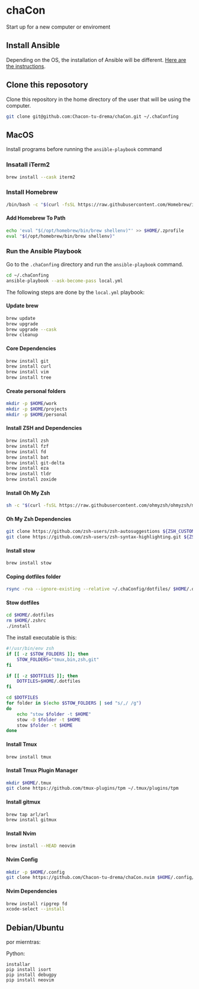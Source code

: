 # chaCon
Start up for a new computer or enviroment

## Install Ansible
Depending on the OS, the installation of Ansible will be different. [Here are the instructions](https://docs.ansible.com/ansible/latest/installation_guide/installation_distros.html).

## Clone this reposotory
Clone this repository in the home directory of the user that will be using the computer.
```bash
git clone git@github.com:Chacon-tu-drema/chaCon.git ~/.chaConfing
```

## MacOS
Install programs before running the `ansible-playbook` command
### Insatall iTerm2
```bash
brew install --cask iterm2
```

### Install Homebrew
```bash
/bin/bash -c "$(curl -fsSL https://raw.githubusercontent.com/Homebrew/install/HEAD/install.sh)"
```
#### Add Homebrew To Path
```bash
echo 'eval "$(/opt/homebrew/bin/brew shellenv)"' >> $HOME/.zprofile
eval "$(/opt/homebrew/bin/brew shellenv)"
```

### Run the Ansible Playbook
Go to the `.chaConfing` directory and run the `ansible-playbook` command.
```bash
cd ~/.chaConfing
ansible-playbook --ask-become-pass local.yml
```

The following steps are done by the `local.yml` playbook:

#### Update brew
```bash
brew update
brew upgrade
brew upgrade --cask
brew cleanup
```

#### Core Dependencies
```bash
brew install git
brew install curl
brew install vim
brew install tree
```

#### Create personal folders
```bash
mkdir -p $HOME/work
mkdir -p $HOME/projects
mkdir -p $HOME/personal
```

#### Install ZSH and Dependencies
```bash
brew install zsh
brew install fzf
brew install fd
brew install bat
brew install git-delta
brew install eza
brew install tldr
brew install zoxide
```

#### Install Oh My Zsh
```bash
sh -c "$(curl -fsSL https://raw.githubusercontent.com/ohmyzsh/ohmyzsh/master/tools/install.sh)"
```
#### Oh My Zsh Dependencies
```bash
git clone https://github.com/zsh-users/zsh-autosuggestions ${ZSH_CUSTOM:-~/.oh-my-zsh/custom}/plugins/zsh-autosuggestions
git clone https://github.com/zsh-users/zsh-syntax-highlighting.git ${ZSH_CUSTOM:-~/.oh-my-zsh/custom}/plugins/zsh-syntax-highlighting
```

#### Install stow
```bash
brew install stow
```

#### Coping dotfiles folder
```bash
rsync -rva --ignore-existing --relative ~/.chaConfig/dotfiles/ $HOME/.dotfiles
```

#### Stow dotfiles
```bash
cd $HOME/.dotfiles
rm $HOME/.zshrc
./install
```

The install executable is this:
```bash
#!/usr/bin/env zsh
if [[ -z $STOW_FOLDERS ]]; then
    STOW_FOLDERS="tmux,bin,zsh,git"
fi

if [[ -z $DOTFILES ]]; then
    DOTFILES=$HOME/.dotfiles
fi

cd $DOTFILES
for folder in $(echo $STOW_FOLDERS | sed "s/,/ /g")
do
    echo "stow $folder -t $HOME"
    stow -D $folder -t $HOME
    stow $folder -t $HOME
done
```

#### Install Tmux
```bash
brew install tmux
```

#### Install Tmux Plugin Manager
```bash
mkdir $HOME/.tmux
git clone https://github.com/tmux-plugins/tpm ~/.tmux/plugins/tpm
```

#### Install gitmux
```bash
brew tap arl/arl
brew install gitmux
```

#### Install Nvim
```bash
brew install --HEAD neovim
```

#### Nvim Config
```bash
mkdir -p $HOME/.config
git clone https://github.com/Chacon-tu-drema/chaCon.nvim $HOME/.config/nvim
```

#### Nvim Dependencies
```bash
brew install ripgrep fd
xcode-select --install
```

## Debian/Ubuntu

por mierntras:

Python:

```
installar
pip install isort
pip install debugpy
pip install neovim
```

